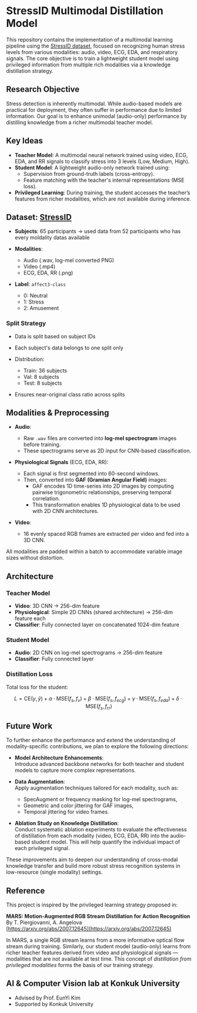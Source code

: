# StressID Multimodal Distillation Model

This repository contains the implementation of a multimodal learning pipeline using the [StressID dataset](https://project.inria.fr/stressid/), focused on recognizing human stress levels from various modalities: audio, video, ECG, EDA, and respiratory signals. The core objective is to train a lightweight student model using privileged information from multiple rich modalities via a knowledge distillation strategy.

## Research Objective

Stress detection is inherently multimodal. While audio-based models are practical for deployment, they often suffer in performance due to limited information. Our goal is to enhance unimodal (audio-only) performance by distilling knowledge from a richer multimodal teacher model.

## Key Ideas

- **Teacher Model**: A multimodal neural network trained using video, ECG, EDA, and RR signals to classify stress into 3 levels (Low, Medium, High).
- **Student Model**: A lightweight audio-only network trained using:
  - Supervision from ground-truth labels (cross-entropy).
  - Feature matching with the teacher's internal representations (MSE loss).
- **Privileged Learning**: During training, the student accesses the teacher’s features from richer modalities, which are not available during inference.

## Dataset: [StressID](https://project.inria.fr/stressid/)

* **Subjects**: 65 participants -> used data from 52 participants who has every moldality datas available
* **Modalities**:

  * Audio (.wav, log-mel converted PNG)
  * Video (.mp4)
  * ECG, EDA, RR (.png)
* **Label**: `affect3-class`

  * 0: Neutral
  * 1: Stress
  * 2: Amusement

### Split Strategy

* Data is split based on subject IDs
* Each subject's data belongs to one split only
* Distribution:

  * Train: 36 subjects
  * Val: 8 subjects
  * Test: 8 subjects
* Ensures near-original class ratio across splits

## Modalities & Preprocessing

- **Audio**: 
  - Raw `.wav` files are converted into **log-mel spectrogram** images before training.
  - These spectrograms serve as 2D input for CNN-based classification.

- **Physiological Signals** (ECG, EDA, RR):
  - Each signal is first segmented into 60-second windows.
  - Then, converted into **GAF (Gramian Angular Field)** images:
    - GAF encodes 1D time-series into 2D images by computing pairwise trigonometric relationships, preserving temporal correlation.
    - This transformation enables 1D physiological data to be used with 2D CNN architectures.

- **Video**:
  - 16 evenly spaced RGB frames are extracted per video and fed into a 3D CNN.

All modalities are padded within a batch to accommodate variable image sizes without distortion.

## Architecture

### Teacher Model
- **Video**: 3D CNN → 256-dim feature
- **Physiological**: Simple 2D CNNs (shared architecture) → 256-dim feature each
- **Classifier**: Fully connected layer on concatenated 1024-dim feature

### Student Model
- **Audio**: 2D CNN on log-mel spectrograms → 256-dim feature
- **Classifier**: Fully connected layer

### Distillation Loss
Total loss for the student:
```math
L = \text{CE}(y, \hat{y}) + \alpha \cdot \text{MSE}(f_s, f_v) + \beta \cdot \text{MSE}(f_s, f_{ecg}) + \gamma \cdot \text{MSE}(f_s, f_{eda}) + \delta \cdot \text{MSE}(f_s, f_{rr})
```
## Future Work

To further enhance the performance and extend the understanding of modality-specific contributions, we plan to explore the following directions:

- **Model Architecture Enhancements**:  
  Introduce advanced backbone networks for both teacher and student models to capture more complex representations.

- **Data Augmentation**:  
  Apply augmentation techniques tailored for each modality, such as:
  - SpecAugment or frequency masking for log-mel spectrograms,
  - Geometric and color jittering for GAF images,
  - Temporal jittering for video frames.

- **Ablation Study on Knowledge Distillation**:  
  Conduct systematic ablation experiments to evaluate the effectiveness of distillation from each modality (video, ECG, EDA, RR) into the audio-based student model. This will help quantify the individual impact of each privileged signal.

These improvements aim to deepen our understanding of cross-modal knowledge transfer and build more robust stress recognition systems in low-resource (single modality) settings.


## Reference

This project is inspired by the privileged learning strategy proposed in:

**MARS: Motion-Augmented RGB Stream Distillation for Action Recognition**  
By T. Piergiovanni, A. Angelova  
[https://arxiv.org/abs/2007.12645](https://arxiv.org/abs/2007.12645)

In MARS, a single RGB stream learns from a more informative optical flow stream during training. Similarly, our student model (audio-only) learns from richer teacher features derived from video and physiological signals — modalities that are not available at test time. This concept of *distillation from privileged modalities* forms the basis of our training strategy.

## AI & Computer Vision lab at Konkuk University

- Advised by Prof. EunYi Kim
- Supported by Konkuk University